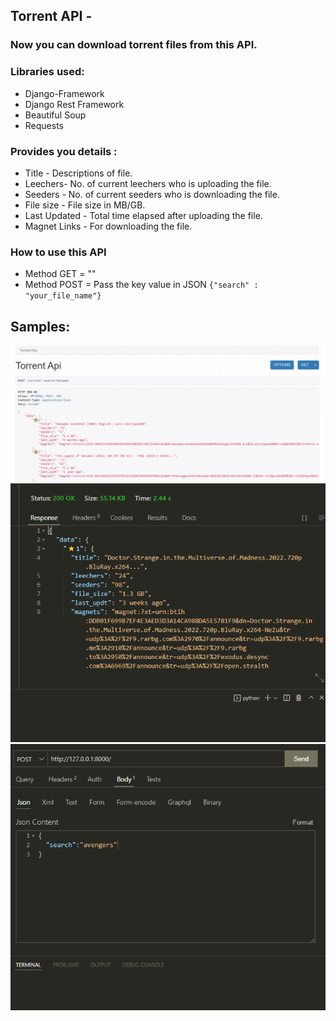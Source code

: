 ## Torrent API - 
### Now you can download torrent files from this API. 

### Libraries used:
* Django-Framework
* Django Rest Framework
* Beautiful Soup
* Requests

### Provides you details :
* Title - Descriptions of file. 
* Leechers- No. of current leechers who is uploading the file. 
* Seeders - No. of current seeders who is downloading the file.
* File size - File size in MB/GB.
* Last Updated - Total time elapsed after uploading the file. 
* Magnet Links -  For downloading the file.

### How to use this API
* Method GET = ""
* Method POST = Pass the key value in JSON
    `{"search" : "your_file_name"}`
    
## Samples:

![alt text](https://github.com/PeeusD/TorrentApi/blob/main/gitpic/Capture1.PNG) <br>
![alt text](https://github.com/PeeusD/TorrentApi/blob/main/gitpic/Capture2.PNG) <br>
![alt text](https://github.com/PeeusD/TorrentApi/blob/main/gitpic/Capture3.PNG) <br>